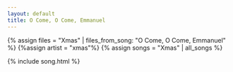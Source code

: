 ```yaml
---
layout: default
title: O Come, O Come, Emmanuel
---
```


{% assign files = "Xmas" | files_from_song: "O Come, O Come, Emmanuel" %}
{%assign artist = "xmas"%}
{% assign songs = "Xmas" | all_songs %}

 
{% include song.html %}